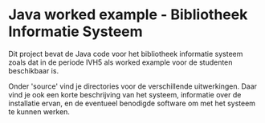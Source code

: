 # Java worked example - Bibliotheek Informatie Systeem #

Dit project bevat de Java code voor het bibliotheek informatie systeem zoals dat in de periode IVH5 als worked example voor de studenten beschikbaar is.

Onder 'source' vind je directories voor de verschillende uitwerkingen. Daar vind je ook een korte beschrijving van het systeem, informatie over de installatie ervan, en de eventueel benodigde software om met het systeem te kunnen werken.